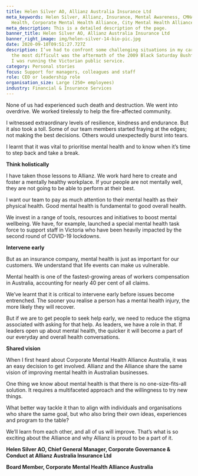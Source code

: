 ```yaml
---
title: Helen Silver AO, Allianz Australia Insurance Ltd
meta_keywords: Helen Silver, Allianz, Insurance, Mental Awareness, CMHAA, Mental
  Health, Corporate Mental Health Alliance, City Mental Health Alliance
meta_description: This is a detailed description of the page.
banner_title: Helen Silver AO, Allianz Australia Insurance Ltd
banner_right_image: img/helen-silver-14-bio-pic.jpg
date: 2020-09-10T09:51:27.727Z
description: I’ve had to confront some challenging situations in my career. But
  the most difficult was the aftermath of the 2009 Black Saturday Bushfires when
  I was running the Victorian public service.
category: Personal stories
focus: Support for managers, colleagues and staff
role: CEO or leadership role
organisation_size: Large (250+ employees)
industry: Financial & Insurance Services
---
```

None of us had experienced such death and destruction. We went into overdrive. We worked tirelessly to help the fire-affected community.

I witnessed extraordinary levels of resilience, kindness and endurance. But it also took a toll. Some of our team members started fraying at the edges; not making the best decisions. Others would unexpectedly burst into tears.

I learnt that it was vital to prioritise mental health and to know when it’s time to step back and take a break.

**Think holistically**

I have taken those lessons to Allianz. We work hard here to create and foster a mentally healthy workplace. If your people are not mentally well, they are not going to be able to perform at their best.

I want our team to pay as much attention to their mental health as their physical health. Good mental health is fundamental to good overall health.

We invest in a range of tools, resources and initiatives to boost mental wellbeing. We have, for example, launched a special mental health task force to support staff in Victoria who have been heavily impacted by the second round of COVID-19 lockdowns.

**Intervene early**

But as an insurance company, mental health is just as important for our customers. We understand that life events can make us vulnerable.

Mental health is one of the fastest-growing areas of workers compensation in Australia, accounting for nearly 40 per cent of all claims.

We’ve learnt that it is critical to intervene early before issues become entrenched. The sooner you realise a person has a mental health injury, the more likely they will recover.

But if we are to get people to seek help early, we need to reduce the stigma associated with asking for that help. As leaders, we have a role in that. If leaders open up about mental health, the quicker it will become a part of our everyday and overall health conversations.

**Shared vision**

When I first heard about Corporate Mental Health Alliance Australia, it was an easy decision to get involved. Allianz and the Alliance share the same vision of improving mental health in Australian businesses.

One thing we know about mental health is that there is no one-size-fits-all solution. It requires a multifaceted approach and the willingness to try new things.

What better way tackle it than to align with individuals and organisations who share the same goal, but who also bring their own ideas, experiences and program to the table?

We’ll learn from each other, and all of us will improve. That’s what is so exciting about the Alliance and why Allianz is proud to be a part of it.

**Helen Silver AO, Chief General Manager, Corporate Governance & Conduct at Allianz Australia Insurance Ltd**

**Board Member, Corporate Mental Health Alliance Australia**